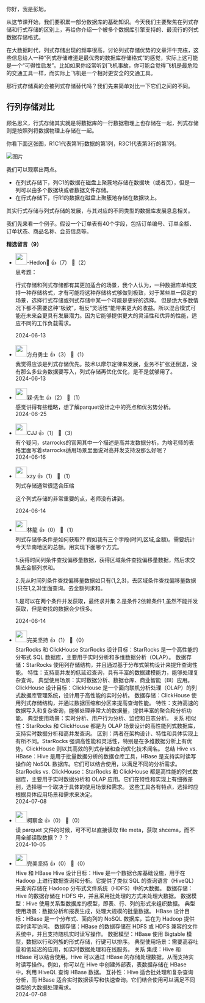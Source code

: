 你好，我是彭旭。

从这节课开始，我们要积累一部分数据库的基础知识。今天我们主要聚焦在列式存储和行式存储的区别上，再给你介绍一个被多个数据库引擎支持的、最流行的列式数据存储格式。

在大数据时代，列式存储出现的频率很高，讨论列式存储优势的文章汗牛充栋，这些信息给人一种“列式存储难道是最优秀的数据库存储格式”的感觉，实际上这可能是一个“可得性启发”。比如如果你经常听到飞机事故，你可能会觉得飞机是最危险的交通工具一样，而实际上飞机是一个相对更安全的交通工具。

那行式存储真的会被列式存储替代吗？我们先来简单对比一下它们之间的不同。

## 行列存储对比

顾名思义，行式存储其实就是将数据库的一行数据物理上也存储在一起，列式存储则是按照列将数据物理上存储在一起。

你看下面这张图，R1C1代表第1行数据的第1列，R3C1代表第3行的第1列。

![图片](https://static001.geekbang.org/resource/image/23/7f/23023606553ae2ba3649f8bf921eea7f.png?wh=1352x1024)

我们可以观察出两点。

- 在列式存储下，列C1的数据在磁盘上聚簇地存储在数据块（或者页），但是一列可以由多个数据块或者数据文件存储。
- 在行式存储下，行R1的数据在磁盘上聚簇地存储在数据块上。

其实行式存储与列式存储的发展，与其对应的不同类型的数据库发展息息相关。

我们先来看一个例子。假设一个订单表有40个字段，包括订单编号、订单金额、订单状态、商品名称、会员信息等。
<div><strong>精选留言（9）</strong></div><ul>
<li><img src="https://static001.geekbang.org/account/avatar/00/30/77/2a/0cd4c373.jpg" width="30px"><span>-Hedon🍭</span> 👍（7） 💬（2）<div>思考题：

行式存储和列式存储都有其更加适合的场景，我个人认为，一种数据库单纯支持一种存储格式，才有可能将这种存储格式够做到极致，对于某些单一固定的场景，选择行式存储或列式存储中某一个可能是更好的选择。
但是绝大多数情况下都不需要这种“极致”，相反“灵活性”能带来更大的收益。所以混合模式可能在未来会更具有发展潜力。因为它能够提供更大的灵活性和优异的性能，适应不同的工作负载需求。</div>2024-06-13</li><br/><li><img src="https://static001.geekbang.org/account/avatar/00/12/96/72/a517bf25.jpg" width="30px"><span>方舟勇士</span> 👍（3） 💬（1）<div>我觉得应该是列式存储优先。技术以摩尔定律来发展，业务不扩张还倒退，没有那么多业务数据要写入，列式存储再优化优化，是不是就够用了。</div>2024-06-13</li><br/><li><img src="https://static001.geekbang.org/account/avatar/00/16/0f/70/f59db672.jpg" width="30px"><span>槑·先生</span> 👍（2） 💬（1）<div>感觉讲得有些粗略，想了解parquet设计之中的亮点和优劣势分析。</div>2024-06-25</li><br/><li><img src="https://static001.geekbang.org/account/avatar/00/12/38/4c/5426e2e0.jpg" width="30px"><span>CJJ</span> 👍（1） 💬（3）<div>有个疑问，starrocks的官网其中一个描述是高并发数据分析，为啥老师的表格里面写着starrocks适用场景里面说对高并发支持没那么好呢？</div>2024-06-16</li><br/><li><img src="https://static001.geekbang.org/account/avatar/00/0f/4a/6f/e36b3908.jpg" width="30px"><span>xzy</span> 👍（1） 💬（1）<div>列式存储通常很适合压缩

这个列式存储的非常重要的点，老师没有讲到。

</div>2024-06-14</li><br/><li><img src="https://static001.geekbang.org/account/avatar/00/1a/f3/8d/402e0e0f.jpg" width="30px"><span>林龍</span> 👍（0） 💬（1）<div>列式存储多条件是如何获取??   假如我有三个字段(时间,区域,金额)。需要统计今天华南地区的总额。用实现下面哪个方式。

1.获得时间列条件查找偏移量数据，获得区域条件查找偏移量数据，然后求交集去金额列求和。

2.先从时间列条件查找偏移量数据如只有(1,2,3)，去区域条件查找偏移量数据(只在1,2,3)里面查询。去金额列求和。

1.是可以在两个条件并发获取，最终求并集
2.是条件2依赖条件1,虽然不能并发获取，但是查找的数据会少很多。


</div>2024-06-14</li><br/><li><img src="https://static001.geekbang.org/account/avatar/00/1d/4a/35/66caeed9.jpg" width="30px"><span>完美坚持</span> 👍（1） 💬（0）<div>StarRocks 和 ClickHouse
StarRocks
设计目标：StarRocks 是一个高性能的分布式 SQL 数据库，主要用于实时分析和多维数据分析（OLAP）。
数据存储：StarRocks 使用列存储结构，并且通过基于分布式架构设计来提升查询性能。
特性：支持高并发的低延迟查询，具有丰富的数据建模能力，能够处理复杂查询。
典型使用场景：实时数据分析、数据仓库、商业智能（BI）应用。
ClickHouse
设计目标：ClickHouse 是一个面向联机分析处理（OLAP）的列式数据库管理系统，设计用于高性能的实时分析。
数据存储：ClickHouse 使用列式存储结构，并通过数据压缩和分区来提高查询性能。
特性：支持高速的数据写入和复杂查询，能够处理非常大的数据量，提供丰富的聚合和分析功能。
典型使用场景：实时分析、用户行为分析、监控和日志分析。
关系
相似性：StarRocks 和 ClickHouse 都是为 OLAP 场景设计的高性能列式数据库，支持实时数据分析和高并发查询。
区别：两者在架构设计、特性和具体实现上有所不同。StarRocks 强调高性能和灵活性，特别是在多维数据分析上有优势。ClickHouse 则以其高效的列式存储和查询优化技术闻名。
总结
Hive vs. HBase：Hive 是用于批量数据分析的数据仓库工具，HBase 是支持实时读写操作的 NoSQL 数据库。它们可以结合使用，以满足不同的分析需求。
StarRocks vs. ClickHouse：StarRocks 和 ClickHouse 都是高性能的列式数据库，主要用于实时数据分析和 OLAP 应用。它们在特性和实现上有细微差别，选择哪一个取决于具体的使用场景和需求。
这些工具各有特点，选择时应根据具体应用场景和需求来决定。</div>2024-07-08</li><br/><li><img src="https://static001.geekbang.org/account/avatar/00/11/04/0d/3dc5683a.jpg" width="30px"><span>柯察金</span> 👍（0） 💬（0）<div>读 parquet 文件的时候，可不可以直接读取 file meta，获取 shcema，而不用全部读取数据？？？</div>2024-10-05</li><br/><li><img src="https://static001.geekbang.org/account/avatar/00/1d/4a/35/66caeed9.jpg" width="30px"><span>完美坚持</span> 👍（0） 💬（0）<div>Hive 和 HBase
Hive
设计目标：Hive 是一个数据仓库基础设施，用于在 Hadoop 上进行数据查询和分析。它提供了类似 SQL 的查询语言（HiveQL）来查询存储在 Hadoop 分布式文件系统（HDFS）中的大数据。
数据存储：Hive 的数据存储在 HDFS 中，并且采用批处理的方式来处理大数据。
数据模型：Hive 使用关系型数据库的模型，即表、行、列的形式来组织数据。
典型使用场景：数据分析和报表生成，处理大规模的批量数据。
HBase
设计目标：HBase 是一个分布式、面向列的 NoSQL 数据库，旨在为 Hadoop 提供实时读写访问。
数据存储：HBase 的数据存储在 HDFS 或 HDFS 兼容的文件系统中，并且支持随机实时读写操作。
数据模型：HBase 使用 Bigtable 模型，数据以行和列族的形式存储，行键可以排序。
典型使用场景：需要高吞吐量和低延迟的应用，如实时数据处理和在线服务。
关系
集成：Hive 和 HBase 可以结合使用。Hive 可以通过 HBase 的存储处理数据，从而支持实时读写操作。例如，你可以在 Hive 中创建外部表，表数据存储在 HBase 中，利用 HiveQL 查询 HBase 数据。
互补性：Hive 适合批处理和复杂查询分析，而 HBase 适合实时数据读写和快速查询。它们结合使用可以满足不同类型的大数据处理需求。</div>2024-07-08</li><br/>
</ul>